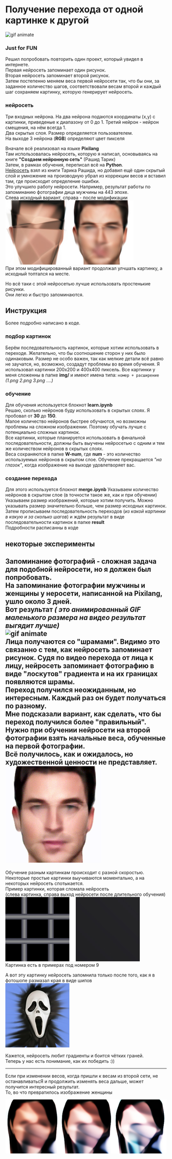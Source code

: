 # Получение перехода от одной картинке к другой

![gif animate](images/ma.gif)     

### Just for FUN
Решил попробовать повторить один проект, который увидел в интернете.    
Первая нейросеть запоминает один рисунок.   
Вторая нейросеть запоминает второй рисунок.    
Затем постепенно меняем веса первой нейросети так, что бы они, за заданное количество шагов, соответствовали весам второй и каждый шаг сохраняем картинку, которую генерирует нейросеть.    
### нейросеть
Три входных нейрона. На два нейрона подаются координаты (x,y) с картинки, приведеные к диапазону от 0 до 1. Третий нейрон - нейрон смещения, на нём всегда 1.    
Два скрытых слоя. Размер определяется пользователем.    
На выходе 3 нейрона (**RGB**) определяют цвет пикселя

Вначале всё реализовал на языке **Pixilang**    
Там использовалась нейросеть, которую я написал, основываясь на книге **"Создаем нейронную сеть"** (Рашид Тарик)    
Затем, в рамках обучения, переписал всё на **Python**.   
 [Нейросеть](https://github.com/makeyourownneuralnetwork/makeyourownneuralnetwork/blob/master/part2_neural_network.ipynb) взял из книги Тарика Рашида, но добавил ещё один скрытый слой и умножение на производную убрал из коррекции весов и вставил там, где происходит определение ошибки.   
Это улучшило работу нейросети. Например, результат работы по запоминанию фотографии дица мужчины на 443 эпохе.   
Слева исходный вариант, справа - после модификации              
![пример](images/443.jpg)                        
При этом модифицированный вариант продолжал улчшать картинку, а исходный топтался на месте.

Но всё таки с этой нейросетью лучше использовать простенькие рисунки.   
Они легко и быстро запоминаются.

## Инструкция
Более подробно написано в коде.
### подбор картинок
Берём последовательность картинок, которые хотим использовать в переходе. Желательно, что бы соотношение сторон у них было одинаковым. Размер не особо важен, так как мелкие детали всё равно не заучатся, но, возможно, создадут проблемы во время обучения. Я использовал картинки 200х200 и 400х400 пиксель. 
Все картинки у меня сложенны в папке **img/**  и имеют имена типа: `номер + расширение` *(1.png  2.png 3.png ....)*  
### обучение
Для обучения используется блокнот **learn.ipynb**         
Решаю, сколько нейронов буду использовать в скрытых слоях. Я пробовал от **30** до **150**.     
Малое количество нейронов быстрее обучаются, но возможны проблемы на сложном изображении. Поэтому обучать лучше с потенциально сложных картинок.    
Все картинки, которые планируется использовать в финальной последовательности, должны быть выучены нейросетью с одним и тем же количеством нейронов в скрытых слоях.   
Веса сохраняются в папке **W-num**, где **num** - это количество используемых нейронов в скрытом слое.
Обучение прекращается *"на глазок"*, когда изображение на выходе удовлетворяет вас.     
### создание перехода   
Для этого используется блокнот **merge.ipynb**
Указываем количество нейронов в скрытом слое (в точности такое же, как и при обучении)    
Указываем размер изображений, которые хотим получить. Можно указывать размер значительно больше, чем размер исходных картинок.      
Затем прописываем последовательность переходов (*из какой картинки в какую и за сколько шагов*) и ждём результат в виде последовательности картинок в папке **result**       
Подробности расписанны в коде

## некоторые эксперименты
Запоминание фотографий - сложная задача для подобной нейросети, но я должен был попробовать.     
На запоминание фотографии мужчины и женщины у неросети, написанной на Pixilang, ушло около 3 дней.   
Вот результат *( это анимированный GIF маленького размера на видео результат выгядит лучше)*        
![gif animate](images/face.gif)            
Лица получаются со "шрамами". Видимо это связанно с тем, как нейросеть запоминает рисунок. Судя по видео перехода от лица к лицу, нейросеть запоминает фотографию в виде "лоскутов" градиента и на их границах появляются шрамы.       
Переход получился неожиданным, но интересным. Каждый раз он будет получаться по разному.    
Мне подсказали вариант, как сделать, что бы переход получился более "правильный".   
Нужно при обучении нейросети на второй фотографии взять начальные веса, обученные на первой фотографии.   
Всё получилось, как и ожидалось, но художественной ценности не представляет.               
![gif animate](images/prelearnd.gif)                
----------------------------------

Обучение разным картинкам происходит с разной скоростью.
Некоторые простые картинки выучиваются моментально, а на некоторых нейросеть спотыкается.   
Пример картинки, которая сломала нейросеть    
(слева картинка, справа выход нейросети после длительного обучения)         
![пример](images/problem.jpg)             
Картинка есть в примерах под номером 9     

А вот эту картинку нейросеть запомнила только после того, как я в фотошопе размазал края в виде шипов        
![пример](images/7.png)

Кажется, нейросеть любит градиенты и боится чётких граней.       
Теперь у нас есть понимание, как их победить :))

---------------------------------

Если при изменении весов, когда пришли к весам из второй сети, не останавливатьсЯ и продолжить изменять веса дальше, может получится интересный результат.        
То, во что превратилось изображение женщины

![пример](images/anime.jpg)
